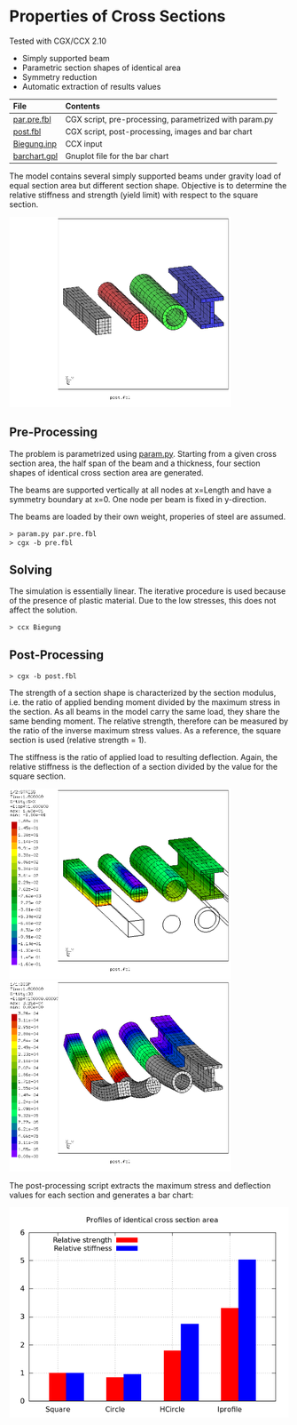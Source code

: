 # Properties of Cross Sections
Tested with CGX/CCX 2.10

+ Simply supported beam
+ Parametric section shapes of identical area
+ Symmetry reduction
+ Automatic extraction of results values

File                           | Contents    
 :-------------                | :-------------
 [par.pre.fbl](par.pre.fbl)    | CGX script, pre-processing, parametrized with param.py
 [post.fbl](post.fbl)          | CGX script, post-processing, images and bar chart
 [Biegung.inp](Test.inp)       | CCX input
 [barchart.gpl](barchart.gpl)  | Gnuplot file for the bar chart

The model contains several simply supported beams under gravity load of equal section area but different section shape.
Objective is to determine the relative stiffness and strength (yield limit) with respect to the square section.

<img src="Refs/mesh.png" width="400">

## Pre-Processing

The problem is parametrized using [param.py](../../Scripts/param.py). Starting from a given cross section area, the half span of the beam and a thickness, four section shapes of identical cross section area are generated.

The beams are supported vertically at all nodes at x=Length and have a symmetry boundary at x=0. One node per beam is fixed in y-direction.

The beams are loaded by their own weight, properies of steel are assumed.
```
> param.py par.pre.fbl
> cgx -b pre.fbl
```

## Solving
The simulation is essentially linear. The iterative procedure is used because of the presence of plastic material. Due to the low stresses, this does not affect the solution.
```
> ccx Biegung
```

## Post-Processing
```
> cgx -b post.fbl
```
The strength of a section shape is characterized by the section modulus, i.e. the ratio of applied bending moment divided by the maximum stress in the section. As all beams in the model carry the same load, they share the same bending moment.
The relative strength, therefore can be measured by the ratio of the inverse maximum stress values. As a reference, the square section is used (relative strength = 1).

The stiffness is the ratio of applied load to resulting deflection. Again, the relative stiffness is the deflection of a section divided by the value for the square section.

<img src="Refs/S11.png" width="400" title="Longitudinal stress. The higher the max. stress is, the lower is the strength of the beam for a given material">
<img src="Refs/D3.png"  width="400" title="Vertical displacement. Lower deflection means higher stiffness.">

The post-processing script extracts the maximum stress and deflection values for each section and generates a bar chart:

<img src="Refs/beams.png">
